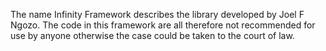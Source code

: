 The name Infinity Framework describes the library developed 
by Joel F Ngozo. The code in this framework are all therefore 
not recommended for use by anyone otherwise the case could be taken
to the court of law. 